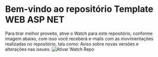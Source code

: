 # Bem-vindo ao repositório Template WEB ASP NET
Para tirar melhor proveito, ative o Watch para este repositório, conforme imagem abaixo, com isso você receberá e-mails com as movimentações realizadas no repositório, tais como: Aviso sobre novas versões e alterações nas issues.
![Ativar Watch Repo](https://github.com/ITLab-Academy/Template-Web-ASPNET/blob/master/images/watch-repo.png)
